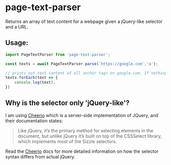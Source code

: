 # page-text-parser

Returns an array of text content for a webpage given a jQuery-like selector and a URL.

## Usage:

```typescript
import PageTextParser from 'page-text-parser';

const texts = await PageTextParser.parse('https://google.com','a');

// prints out text content of all anchor tags on google.com. If nothing was found or there was an error with website retrieval, texts will be an empty array.
texts.forEach(text => {
    console.log(text);
})
```

## Why is the selector only 'jQuery-like'?

I am using [Cheerio](https://cheerio.js.org/) which is a server-side implementation of JQuery, and their documentation states:

> Like jQuery, it’s the primary method for selecting elements in the document, but unlike jQuery it’s built on top of the CSSSelect library, which implements most of the Sizzle selectors.

Read the [Cheerio](https://cheerio.js.org/) docs for more detailed information on how the selector syntax differs from actual jQuery.